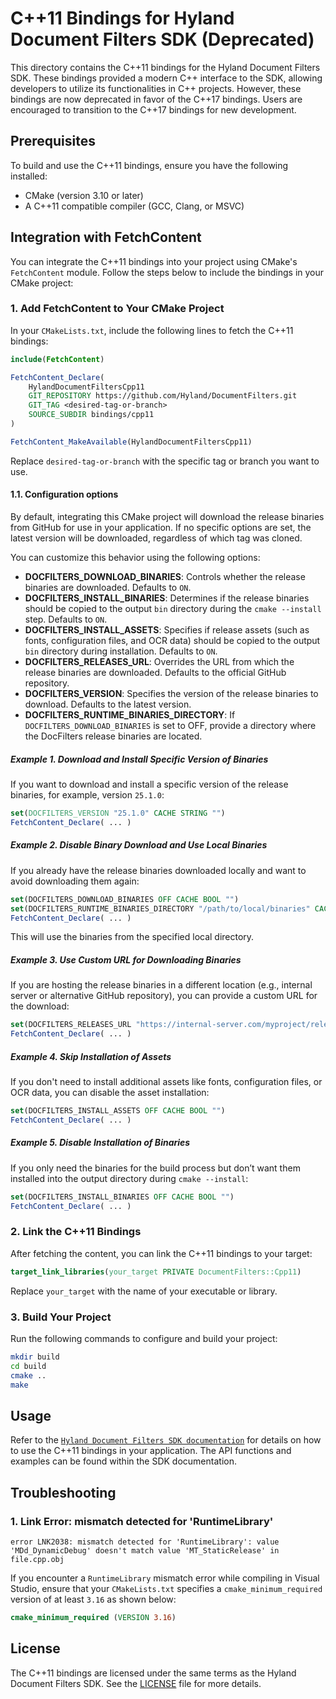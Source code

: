 # C++11 Bindings for Hyland Document Filters SDK (Deprecated)

This directory contains the C++11 bindings for the Hyland Document Filters SDK. These bindings provided a modern C++ interface to the SDK, allowing developers to utilize its functionalities in C++ projects. However, these bindings are now deprecated in favor of the C++17 bindings. Users are encouraged to transition to the C++17 bindings for new development.

## Prerequisites

To build and use the C++11 bindings, ensure you have the following installed:

- CMake (version 3.10 or later)
- A C++11 compatible compiler (GCC, Clang, or MSVC)

## Integration with FetchContent

You can integrate the C++11 bindings into your project using CMake's `FetchContent` module. Follow the steps below to include the bindings in your CMake project:

### 1. Add FetchContent to Your CMake Project

In your `CMakeLists.txt`, include the following lines to fetch the C++11 bindings:

```cmake
include(FetchContent)

FetchContent_Declare(
    HylandDocumentFiltersCpp11
    GIT_REPOSITORY https://github.com/Hyland/DocumentFilters.git
    GIT_TAG <desired-tag-or-branch>
    SOURCE_SUBDIR bindings/cpp11
)

FetchContent_MakeAvailable(HylandDocumentFiltersCpp11)
```

Replace `desired-tag-or-branch` with the specific tag or branch you want to use.

#### 1.1. Configuration options

By default, integrating this CMake project will download the release binaries
from GitHub for use in your application. If no specific options are set, the
latest version will be downloaded, regardless of which tag was cloned.

You can customize this behavior using the following options:

- **DOCFILTERS_DOWNLOAD_BINARIES**: Controls whether the release binaries are
  downloaded. Defaults to `ON`.
- **DOCFILTERS_INSTALL_BINARIES**: Determines if the release binaries should be
  copied to the output `bin` directory during the `cmake --install` step.
  Defaults to `ON`.
- **DOCFILTERS_INSTALL_ASSETS**: Specifies if release assets (such as fonts,
  configuration files, and OCR data) should be copied to the output `bin`
  directory during installation. Defaults to `ON`.
- **DOCFILTERS_RELEASES_URL**: Overrides the URL from which the release binaries
  are downloaded. Defaults to the official GitHub repository.
- **DOCFILTERS_VERSION**: Specifies the version of the release binaries to
  download. Defaults to the latest version.
- **DOCFILTERS_RUNTIME_BINARIES_DIRECTORY**: If `DOCFILTERS_DOWNLOAD_BINARIES`
  is set to OFF, provide a directory where the DocFilters release binaries are
  located.

##### Example 1. Download and Install Specific Version of Binaries

If you want to download and install a specific version of the release binaries,
for example, version `25.1.0`:

```cmake
set(DOCFILTERS_VERSION "25.1.0" CACHE STRING "")
FetchContent_Declare( ... )
```

##### Example 2. Disable Binary Download and Use Local Binaries

If you already have the release binaries downloaded locally and want to avoid
downloading them again:

```cmake
set(DOCFILTERS_DOWNLOAD_BINARIES OFF CACHE BOOL "")
set(DOCFILTERS_RUNTIME_BINARIES_DIRECTORY "/path/to/local/binaries" CACHE STRING "")
FetchContent_Declare( ... )
```

This will use the binaries from the specified local directory.

##### Example 3. Use Custom URL for Downloading Binaries

If you are hosting the release binaries in a different location (e.g., internal
server or alternative GitHub repository), you can provide a custom URL for the
download:

```cmake
set(DOCFILTERS_RELEASES_URL "https://internal-server.com/myproject/releases" CACHE STRING "")
FetchContent_Declare( ... )
```

##### Example 4. Skip Installation of Assets

If you don't need to install additional assets like fonts, configuration files,
or OCR data, you can disable the asset installation:

```cmake
set(DOCFILTERS_INSTALL_ASSETS OFF CACHE BOOL "")
FetchContent_Declare( ... )
```

##### Example 5. Disable Installation of Binaries

If you only need the binaries for the build process but don’t want them
installed into the output directory during `cmake --install`:

```cmake
set(DOCFILTERS_INSTALL_BINARIES OFF CACHE BOOL "")
FetchContent_Declare( ... )
```

### 2. Link the C++11 Bindings

After fetching the content, you can link the C++11 bindings to your target:

```cmake
target_link_libraries(your_target PRIVATE DocumentFilters::Cpp11)
```

Replace `your_target` with the name of your executable or library.

### 3. Build Your Project

Run the following commands to configure and build your project:

```bash
mkdir build
cd build
cmake ..
make
```

## Usage

Refer to the [`Hyland Document Filters SDK
documentation`](https://hyland.github.io/DocumentFilters-Docs/latest/index.html)
for details on how to use the C++11 bindings in your application. The API functions
and examples can be found within the SDK documentation.

## Troubleshooting

### 1. Link Error: mismatch detected for 'RuntimeLibrary'

```link
error LNK2038: mismatch detected for 'RuntimeLibrary': value 'MDd_DynamicDebug' doesn't match value 'MT_StaticRelease' in file.cpp.obj
```

If you encounter a `RuntimeLibrary` mismatch error while compiling in Visual
Studio, ensure that your `CMakeLists.txt` specifies a `cmake_minimum_required`
version of at least `3.16` as shown below:

```cmake
cmake_minimum_required (VERSION 3.16)
```

## License

The C++11 bindings are licensed under the same terms as the Hyland Document Filters SDK. See the [LICENSE](../../LICENSE.md) file for more details.

